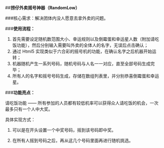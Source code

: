 
##**捞仔外卖摇号神器（RandomLow）**

###核心需求：解决团体内没人愿意去拿外卖的问题。
 
###**使用流程：**

 1. 首先需要设定随机数范围大小、幸运规则以及倒霉蛋和幸运星人数（附加请吃饭功能），然后分别输入需要叫外卖的全体人的名字，无误后点击确认；
 2. 通过 Html5 实现类似于六合彩的摇号机的功能，在确认名字之后机器开始运转；
 3. 机器随机产生一系列号码，随机号码与人名一一对应，直至全部号码生成完毕；
 4. 所有人的名字和摇号号码生成，存储在数组列表里，并分别恭喜倒霉蛋和幸运星。

###**功能亮点：**

请吃饭功能 —— 所有参加的人员都有较低机率可以获得众人请吃饭的机会，一次最多只有一个人中大奖。

具体实现方式：

1. 可以是在开头设置一个中奖号码，摇到该号码即中奖。

2. 在所有人摇到号码之后，再从这几个号码里面再进行随机挑选。
